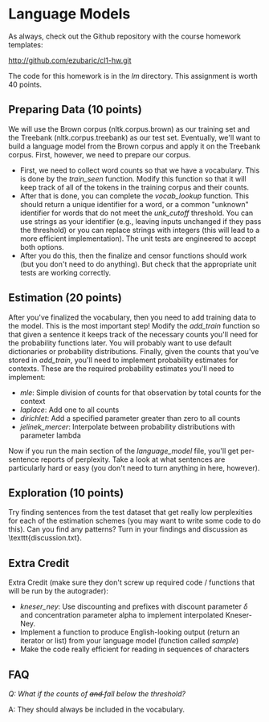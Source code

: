 Language Models
=

As always, check out the Github repository with the course homework templates:

http://github.com/ezubaric/cl1-hw.git

The code for this homework is in the _lm_ directory.  This assignment is worth 40 points.

Preparing Data (10 points)
---
 
We will use the Brown corpus (nltk.corpus.brown) as our training set and the Treebank (nltk.corpus.treebank) as our test set.  Eventually, we'll want to build a language model from the Brown corpus and apply it on the Treebank corpus.  First, however, we need to prepare our corpus.
* First, we need to collect word counts so that we have a vocabulary.  This is done by the _train\_seen_ function.  Modify this function so that it will keep track of all of the tokens in the training corpus and their counts.
* After that is done, you can complete the _vocab\_lookup_ function.  This should return a unique identifier for a word, or a common "unknown" identifier for words that do not meet the _unk\_cutoff_ threshold.  You can use strings as your identifier (e.g., leaving inputs unchanged if they pass the threshold) or you can replace strings with integers (this will lead to a more efficient implementation).  The unit tests are engineered to accept both options.
* After you do this, then the finalize and censor functions should work (but you don't need to do anything).  But check that the appropriate unit tests are working correctly.

Estimation (20 points)
------

After you've finalized the vocabulary, then you need to add training
data to the model.  This is the most important step!  Modify the
_add\_train_ function so that given a sentence it keeps track of the
necessary counts you'll need for the probability functions later.  You
will probably want to use default dictionaries or probability
distributions.  Finally, given the counts that you've stored in
_add\_train_, you'll need to implement probability estimates for
contexts.  These are the required probability estimates you'll need to
implement:
* _mle_: Simple division of counts for that observation by total counts for the context
* _laplace_: Add one to all counts
* _dirichlet_: Add a specified parameter greater than zero to all counts
* _jelinek_mercer_: Interpolate between probability distributions with parameter lambda

Now if you run the main section of the _language\_model_ file, you'll
get per-sentence reports of perplexity.  Take a look at what sentences
are particularly hard or easy (you don't need to turn anything in
here, however).

Exploration (10 points)
----------

Try finding sentences from the test dataset that get really low perplexities for each of the estimation schemes (you may want to write some code to do this).  Can you find any patterns?  Turn in your findings and discussion as \texttt{discussion.txt}.

Extra Credit
------

Extra Credit (make sure they don't screw up required code / functions that will be run by the autograder):
* _kneser\_ney_: Use discounting and prefixes with discount parameter $\delta$ and concentration parameter alpha to implement interpolated Kneser-Ney.
* Implement a function to produce English-looking output (return an iterator or list) from your language model (function called _sample_)
* Make the code really efficient for reading in sequences of characters

FAQ
--------

*Q: What if the counts of <s> and </s> fall below the threshold?*

A: They should always be included in the vocabulary.

